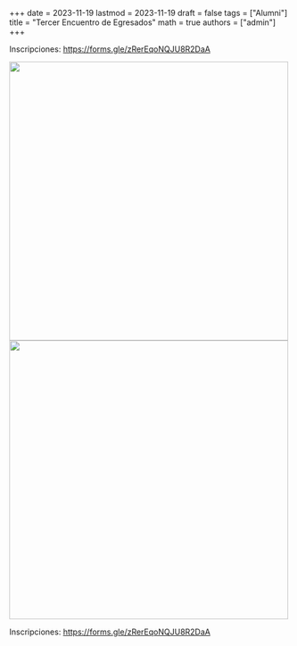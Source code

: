 +++
date      = 2023-11-19
lastmod   = 2023-11-19
draft     = false
tags      = ["Alumni"]
title     = "Tercer Encuentro de Egresados"
math      = true
authors = ["admin"]
+++

Inscripciones: https://forms.gle/zRerEqoNQJU8R2DaA

<img src="https://matematicas.netlify.app/img/egresados/EncuentroEgresados2023.jpg"  width="500">

<img src="https://matematicas.netlify.app/img/egresados/EncuentroEgresados2023ag.jpg"  width="500">


Inscripciones: https://forms.gle/zRerEqoNQJU8R2DaA
